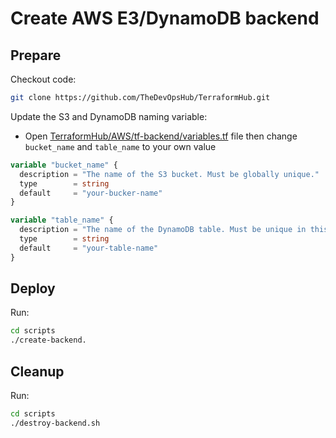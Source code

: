 # Create AWS E3/DynamoDB backend

## Prepare

Checkout code:

```bash
git clone https://github.com/TheDevOpsHub/TerraformHub.git
```

Update the S3 and DynamoDB naming variable:

- Open [TerraformHub/AWS/tf-backend/variables.tf](./variables.tf) file then change `bucket_name` and `table_name` to your own value

```terraform
variable "bucket_name" {
  description = "The name of the S3 bucket. Must be globally unique."
  type        = string
  default     = "your-bucker-name"
}

variable "table_name" {
  description = "The name of the DynamoDB table. Must be unique in this AWS account."
  type        = string
  default     = "your-table-name"
}
```

## Deploy

Run:

```bash
cd scripts
./create-backend.
```

## Cleanup

Run:

```bash
cd scripts
./destroy-backend.sh
```
